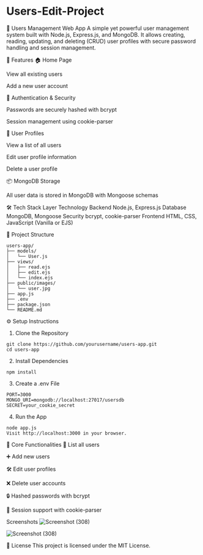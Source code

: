# Users-Edit-Project
👥 Users Management Web App
A simple yet powerful user management system built with Node.js, Express.js, and MongoDB. It allows creating, reading, updating, and deleting (CRUD) user profiles with secure password handling and session management.

🚀 Features
🏠 Home Page

View all existing users

Add a new user account

🔐 Authentication & Security

Passwords are securely hashed with bcrypt

Session management using cookie-parser

👤 User Profiles

View a list of all users

Edit user profile information

Delete a user profile

📦 MongoDB Storage

All user data is stored in MongoDB with Mongoose schemas

🛠️ Tech Stack
Layer	Technology
Backend	Node.js, Express.js
Database	MongoDB, Mongoose
Security	bcrypt, cookie-parser
Frontend	HTML, CSS, JavaScript (Vanilla or EJS)

📂 Project Structure
```
users-app/
├── models/
│   └── User.js
├── views/
│   ├── read.ejs
│   ├── edit.ejs
│   └── index.ejs
├── public/images/
│   └── user.jpg
├── app.js
├── .env
├── package.json
└── README.md
```
⚙️ Setup Instructions
1. Clone the Repository
```
git clone https://github.com/yourusername/users-app.git
cd users-app
```
2. Install Dependencies
```
npm install
```
3. Create a .env File
```
PORT=3000
MONGO_URI=mongodb://localhost:27017/usersdb
SECRET=your_cookie_secret
```
4. Run the App
```
node app.js
Visit http://localhost:3000 in your browser.
```
🧪 Core Functionalities
📄 List all users

➕ Add new users

🛠️ Edit user profiles

❌ Delete user accounts

🔒 Hashed passwords with bcrypt

🍪 Session support with cookie-parser

Screenshots
![Screenshot (308)](https://github.com/user-attachments/assets/de3031a9-91aa-4660-afae-d7f30250188e)


![Screenshot (308)](https://github.com/user-attachments/assets/366ae2e0-1f21-4e8b-a02c-3d9d05935582)

📄 License
This project is licensed under the MIT License.

